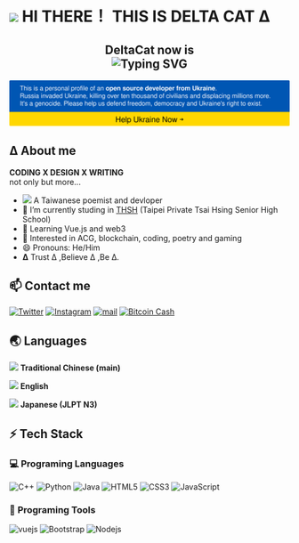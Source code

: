 # <img src="https://media.giphy.com/media/hvRJCLFzcasrR4ia7z/giphy.gif" width="40px"/> HI THERE！ THIS IS **DELTA CAT Δ**


## <div style="text-align:center"> DeltaCat now is<div>![Typing SVG](https://readme-typing-svg.herokuapp.com?size=25&color=000000&vCenter=true&height=40&lines=coding+project;writing+poetry;designing+product)

[![SWUbanner](https://raw.githubusercontent.com/vshymanskyy/StandWithUkraine/main/banner-personal-page.svg)](https://vshymanskyy.github.io/StandWithUkraine)
    

## Δ **About me**

**CODING X DESIGN X WRITING**  
    not only but more...  
- <img src="https://upload.wikimedia.org/wikipedia/commons/7/72/Flag_of_the_Republic_of_China.svg" width="25"/>  A Taiwanese poemist and devloper
- 🔭 I’m currently studing in [THSH](https://www.thsh.tp.edu.tw/nss/s/thsh/index) (Taipei Private Tsai Hsing Senior High School)
- 🌱 Learning Vue.js and web3
- 💬 Interested in ACG, blockchain, coding, poetry and gaming
- 😄 Pronouns: He/Him
- **Δ** Trust Δ ,Believe Δ ,Be Δ.


## :mailbox: **Contact me**  

[![Twitter](https://img.shields.io/badge/Twitter-chenalex1211-blue?style=for-the-badge&logo=twitter)](http://twitter.com/chenalex1211)
[![Instagram](https://img.shields.io/badge/Instagram-chenalex1211-orange?style=for-the-badge&logo=instagram)](http://instagram.com/chenalex1211)
[![mail](https://img.shields.io/badge/mail-me%40deltacat.xyz-yellow?style=for-the-badge&logo=gmail)](mailto:me@deltacat.xyz)
[![Bitcoin Cash](https://img.shields.io/badge/Bitcoin%20Cash-bitcoincash%3Aqqa55ak9l8cv4eqvdmrzpthq9dev800yw5py40l39g-brightgreen?style=for-the-badge&logo=bitcoin+cash)](https://tipb.ch/chenalex1211)

    

## :earth_asia: **Languages**  

<img src="https://upload.wikimedia.org/wikipedia/commons/7/72/Flag_of_the_Republic_of_China.svg" width="25"/> **Traditional Chinese (main)**
    
<img src="https://upload.wikimedia.org/wikipedia/en/a/a4/Flag_of_the_United_States.svg" width="25"/> **English**
    
<img src="https://upload.wikimedia.org/wikipedia/commons/9/9e/Flag_of_Japan.svg" width="25"/> **Japanese (JLPT N3)**


## ⚡ Tech Stack
### :computer: **Programing Languages** 
    
![C++](https://img.shields.io/badge/-C++-00599C?style=flat-square&logo=c)
![Python](https://img.shields.io/badge/-Python-black?style=flat-square&logo=Python) 
![Java](https://img.shields.io/badge/-java-E34A86?style=flat-square&logo=java)
![HTML5](https://img.shields.io/badge/-HTML5-E34F26?style=flat-square&logo=html5&logoColor=white)
![CSS3](https://img.shields.io/badge/-CSS3-1572B6?style=flat-square&logo=css3)
![JavaScript](https://img.shields.io/badge/-JavaScript-black?style=flat-square&logo=javascript)

### 🧰 **Programing Tools** 

![vuejs](https://img.shields.io/badge/-Vuejs-228B22?style=flat-square&logo=vue.js)
![Bootstrap](https://img.shields.io/badge/-Bootstrap-563D7C?style=flat-square&logo=bootstrap)
![Nodejs](https://img.shields.io/badge/-Nodejs-black?style=flat-square&logo=Node.js)


    





